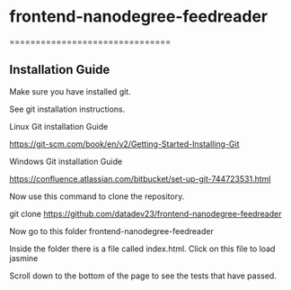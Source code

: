 # frontend-nanodegree-feedreader
===============================

## Installation Guide

Make sure you have installed git.

See git installation instructions.

Linux Git installation Guide

https://git-scm.com/book/en/v2/Getting-Started-Installing-Git

Windows Git installation Guide


https://confluence.atlassian.com/bitbucket/set-up-git-744723531.html

Now use this command to clone the repository. 


git clone https://github.com/datadev23/frontend-nanodegree-feedreader

Now go to this folder frontend-nanodegree-feedreader

Inside the folder there is a file called index.html.
Click on this file to load jasmine

Scroll down to the bottom of the page to see the tests that have passed. 








